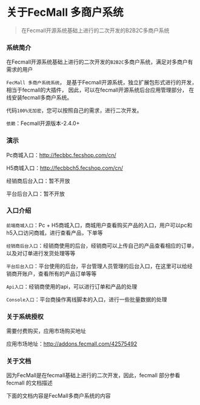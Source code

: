 关于FecMall 多商户系统
=========

> 在Fecmall开源系统基础上进行的二次开发的B2B2C多商户系统


### 系统简介

在Fecmall开源系统基础上进行的二次开发的`B2B2C`多商户系统，满足对多商户有需求的用户

`FecMall 多商户系统系统`，
是基于Fecmall开源系统，独立扩展包形式进行的开发，相当于fecmall的大插件，
因此，可以在fecmall开源系统后台应用管理部分，
在线安装fecmall多商户系统。

代码`100%无加密`，您可以按照自己的需求，进行二次开发。

`依赖`：Fecmall开源版本-2.4.0+


### 演示

Pc商城入口：http://fecbbc.fecshop.com/cn/


H5商城入口：http://fecbbch5.fecshop.com/cn/


经销商后台入口：暂不开放


平台后台入口：暂不开放


### 入口介绍

`前端商城入口`：Pc + H5商城入口，商城用户查看购买产品的入口，用户可以pc和h5入口访问商城，进行查看产品，下单等

`经销商后台入口`：经销商使用的后台，经销商可以上传自己的产品查看相应的订单，以及对订单进行发货处理等等

`平台后台入口`：平台使用的后台，平台管理人员管理的后台入口，在这里可以给经销商开账户，查看所有的产品订单等等

`Api入口`：经销商使用的api，可以进行订单和产品的处理

`Console入口`：平台商操作离线脚本的入口，进行一些批量数据的处理




### 关于系统授权


需要付费购买，应用市场购买地址

应用市场地址：http://addons.fecmall.com/42575492




### 关于文档


因为FecMall是在fecmall基础上进行的二次开发，因此，fecmall 部分参看 fecmall 的文档描述

下面的文档内容是FecMall多商户系统的内容




























